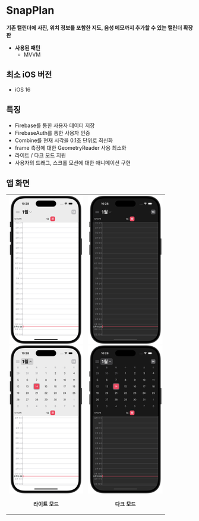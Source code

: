 # SnapPlan

**기존 캘린더에 사진, 위치 정보를 포함한 지도, 음성 메모까지 추가할 수 있는 캘린더 확장판**

- **사용된 패턴**
    - MVVM

## 최소 iOS 버전
- iOS 16

## 특징
- Firebase를 통한 사용자 데이터 저장
- FirebaseAuth를 통한 사용자 인증
- Combine를 현재 시각을 0.1초 단위로 최신화
- frame 측정에 대한 GeometryReader 사용 최소화
- 라이트 / 다크 모드 지원
- 사용자의 드래그, 스크롤 모션에 대한 애니메이션 구현

## 앱 화면
<table>
  <tr>
    <td align="center" width="200px">
      <img src="./Preview/main_light.png" width="200px">
      <img src="./Preview/main_light_expand.png" width="200px">
      <p><strong>라이트 모드</strong></p>
    </td>
    <td align="center" width="200px">
      <img src="./Preview/main_dark.png" width="200px">
      <img src="./Preview/main_dark_expand.png" width="200px">
      <p><strong>다크 모드</strong></p>
    </td>
  </tr>
</table>
